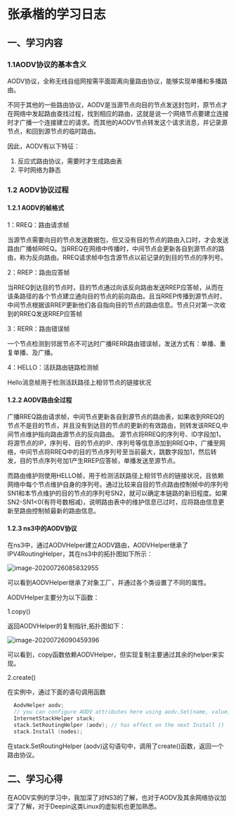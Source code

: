 # 张承楷的学习日志

## 一、学习内容

### 1.1AODV协议的基本含义

AODV协议，全称无线自组网按需平面距离向量路由协议，能够实现单播和多播路由。

不同于其他的一些路由协议，AODV是当源节点向目的节点发送封包时，原节点才在网络中发起路由查找过程，找到相应的路由，这就是说一个网络节点要建立连接时才广播一个连接建立的请求。而其他的AODV节点转发这个请求消息，并记录源节点，和回到源节点的临时路由。

因此，AODV有以下特征：

1. 反应式路由协议，需要时才生成路由表
2. 平时网络为静态

### 1.2 AODV协议过程

#### 1.2.1 AODV的帧格式

 1：RREQ：路由请求帧

当源节点需要向目的节点发送数据包，但又没有目的节点的路由入口时，才会发送路由广播帧RREQ。当RREQ在网络中传播时，中间节点会更新各自到源节点的路由，称为反向路由。RREQ请求帧中包含源节点以前记录的到目的节点的序列号。

  2：RREP：路由应答帧

当RREQ到达目的节点时，目的节点通过向该反向路由发送RREP应答帧，从而在该条路径的各个节点建立通向目的节点的前向路由。且当RREP传播到源节点时，中间节点根据该RREP更新他们各自指向目的节点的路由信息。节点只对第一次收到的RREQ发送RREP应答帧

  3：RERR：路由错误帧

一个节点检测到邻居节点不可达时广播RERR路由错误帧，发送方式有：单播、重复单播、及广播。

  4：HELLO：活跃路由链路检测帧

Hello消息帧用于检测活跃路径上相邻节点的链接状况

#### 1.2.2 AODV路由全过程

广播RREQ路由请求帧，中间节点更新各自到源节点的路由表，如果收到RREQ的节点不是目的节点，并且没有到达目的节点的更新的有效路由，则转发该RREQ,中间节点维护指向路由源节点的反向路由。 源节点将RREQ的序列号、ID字段加1，将源节点的IP，序列号、目的节点的IP、序列号等信息添加到RREQ中，广播至网络，中间节点将RREQ中的目的节点序列号至当前最大，跳数字段加1，然后转发，目的节点序列号加1产生RREP应答帧，单播发送至源节点。

而路由维护则使用HELLO帧，用于检测活跃路径上相邻节点的链接状况，且依赖网络中每个节点维护自身的序列号。通过比较来自目的节点路由控制帧中的序列号SN1和本节点维护的目的节点的序列号SN2，就可以确定本链路的新旧程度。如果SN2-SN1<0(有符号数相减)，说明路由表中的维护信息已过时，应将路由信息更新至路由控制帧最新的路由信息。

#### 1.2.3 ns3中的AODV协议

 在ns3中，通过AODVHelper建立AODV路由，AODVHelper继承了IPV4RoutingHelper，其在ns3中的拓扑图如下所示：

![image-20200726085832955](https://raw.githubusercontent.com/zcker/githubPicture/master/20200726085833.png)

可以看到AODVHelper继承了对象工厂，并通过各个类设置了不同的属性。

AODVHelper主要分为以下函数：

1.copy()

返回AODVHelper的复制指针,拓扑图如下：

![image-20200726090459396](https://raw.githubusercontent.com/zcker/githubPicture/master/20200726090459.png)

可以看到，copy函数依赖AODVHelper，但实现复制主要通过其余的helper来实现。

2.create()

在实例中，通过下面的语句调用函数

``` C++
  AodvHelper aodv;
  // you can configure AODV attributes here using aodv.Set(name, value)
  InternetStackHelper stack;
  stack.SetRoutingHelper (aodv); // has effect on the next Install ()
  stack.Install (nodes);
```

在stack.SetRoutingHelper (aodv)这句语句中，调用了create()函数，返回一个路由协议。

## 二、学习心得

在AODV实例的学习中，我加深了对NS3的了解，也对于AODV及其余网络协议加深了了解，对于Deepin这类Linux的虚拟机也更加熟悉。